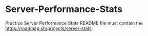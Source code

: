 # Server-Performance-Stats
Practice Server Performance Stats
README file must contain the https://roadmap.sh/projects/server-stats